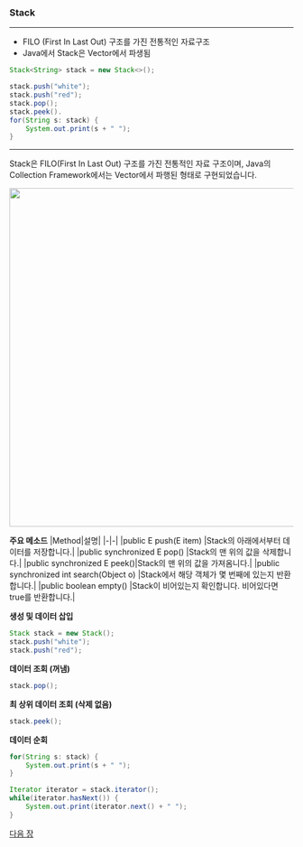 ### Stack
***
* FILO (First In Last Out) 구조를 가진 전통적인 자료구조
* Java에서 Stack은 Vector에서 파생됨
```java
Stack<String> stack = new Stack<>();

stack.push("white");
stack.push("red");
stack.pop();
stack.peek().
for(String s: stack) {
    System.out.print(s + " ");
}
```
***

Stack은 FILO(First In Last Out) 구조를 가진 전통적인 자료 구조이며, Java의 Collection Framework에서는 Vector에서 파행된 형태로 구현되었습니다.

<img src="images/image08.png" width="600" />

**주요 메소드**
|Method|설명|
|-|-|
|public E push(E item) |Stack의 아래에서부터 데이터를 저장합니다.|
|public synchronized E pop() |Stack의 맨 위의 값을 삭제합니다.|
|public synchronized E peek()|Stack의 맨 위의 값을 가져옴니다.|
|public synchronized int search(Object o) |Stack에서 해당 객체가 몇 번째에 있는지 반환합니다.|
|public boolean empty() |Stack이 비어있는지 확인합니다. 비어있다면 true를 반환합니다.|

**생성 및 데이터 삽입**
```java
Stack stack = new Stack();
stack.push("white");
stack.push("red");
```
**데이터 조회 (꺼냄)**
```java
stack.pop();
```
**최 상위 데이터 조회 (삭제 없음)**
```java
stack.peek();
```
**데이터 순회**
```java
for(String s: stack) {
    System.out.print(s + " ");
}

Iterator iterator = stack.iterator();
while(iterator.hasNext()) {
    System.out.print(iterator.next() + " ");
}
```

<a href="./19_Set.md">다음 장</a>

